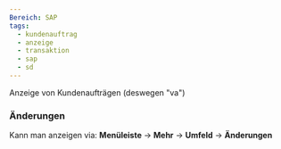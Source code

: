 ```yaml
---
Bereich: SAP
tags:
  - kundenauftrag
  - anzeige
  - transaktion
  - sap
  - sd
---
```

Anzeige von Kundenaufträgen (deswegen "va")

### Änderungen
Kann man anzeigen via:
**Menüleiste** -> **Mehr** -> **Umfeld** -> **Änderungen**

